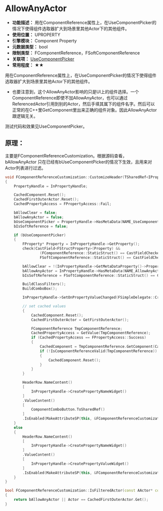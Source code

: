 ﻿# AllowAnyActor

- **功能描述：** 用在ComponentReference属性上，在UseComponentPicker的情况下使得组件选取器扩大到场景里其他Actor下的其他组件。
- **使用位置：** UPROPERTY
- **引擎模块：** Component Property
- **元数据类型：** bool
- **限制类型：** FComponentReference，FSoftComponentReference
- **关联项：** [UseComponentPicker](UseComponentPicker/UseComponentPicker.md)
- **常用程度：** ★★

用在ComponentReference属性上，在UseComponentPicker的情况下使得组件选取器扩大到场景里其他Actor下的其他组件。

- 也要注意到，这个AllowAnyActor影响的只是UI上的组件选择。一个ComponentReference即使不加AllowAnyActor，也可以通过ReferencedActor引用到别的Actor，然后手填其属下的组件名字。然后可以正常的在C++里GetComponent里出来正确的组件对象。因此AllowAnyActor跟逻辑无关。

测试代码和效果见UseComponentPicker。

## 原理：

主要是FComponentReferenceCustomization。根据源码查看，bAllowAnyActor 只在已经有bUseComponentPicker的情况下生效，且用来对Actor列表进行过滤。

```cpp
void FComponentReferenceCustomization::CustomizeHeader(TSharedRef<IPropertyHandle> InPropertyHandle, FDetailWidgetRow& HeaderRow, IPropertyTypeCustomizationUtils& CustomizationUtils)
{
	PropertyHandle = InPropertyHandle;

	CachedComponent.Reset();
	CachedFirstOuterActor.Reset();
	CachedPropertyAccess = FPropertyAccess::Fail;

	bAllowClear = false;
	bAllowAnyActor = false;
	bUseComponentPicker = PropertyHandle->HasMetaData(NAME_UseComponentPicker);
	bIsSoftReference = false;

	if (bUseComponentPicker)
	{
		FProperty* Property = InPropertyHandle->GetProperty();
		check(CastField<FStructProperty>(Property) &&
				(FComponentReference::StaticStruct() == CastFieldChecked<const FStructProperty>(Property)->Struct ||
				FSoftComponentReference::StaticStruct() == CastFieldChecked<const FStructProperty>(Property)->Struct));

		bAllowClear = !(InPropertyHandle->GetMetaDataProperty()->PropertyFlags & CPF_NoClear);
		bAllowAnyActor = InPropertyHandle->HasMetaData(NAME_AllowAnyActor);
		bIsSoftReference = FSoftComponentReference::StaticStruct() == CastFieldChecked<const FStructProperty>(Property)->Struct;

		BuildClassFilters();
		BuildComboBox();

		InPropertyHandle->SetOnPropertyValueChanged(FSimpleDelegate::CreateSP(this, &FComponentReferenceCustomization::OnPropertyValueChanged));

		// set cached values
		{
			CachedComponent.Reset();
			CachedFirstOuterActor = GetFirstOuterActor();

			FComponentReference TmpComponentReference;
			CachedPropertyAccess = GetValue(TmpComponentReference);
			if (CachedPropertyAccess == FPropertyAccess::Success)
			{
				CachedComponent = TmpComponentReference.GetComponent(CachedFirstOuterActor.Get());
				if (!IsComponentReferenceValid(TmpComponentReference))
				{
					CachedComponent.Reset();
				}
			}
		}

		HeaderRow.NameContent()
		[
			InPropertyHandle->CreatePropertyNameWidget()
		]
		.ValueContent()
		[
			ComponentComboButton.ToSharedRef()
		]
		.IsEnabled(MakeAttributeSP(this, &FComponentReferenceCustomization::CanEdit));
	}
	else
	{
		HeaderRow.NameContent()
		[
			InPropertyHandle->CreatePropertyNameWidget()
		]
		.ValueContent()
		[
			InPropertyHandle->CreatePropertyValueWidget()
		]
		.IsEnabled(MakeAttributeSP(this, &FComponentReferenceCustomization::CanEdit));
	}
}

bool FComponentReferenceCustomization::IsFilteredActor(const AActor* const Actor) const
{
	return bAllowAnyActor || Actor == CachedFirstOuterActor.Get();
}

```